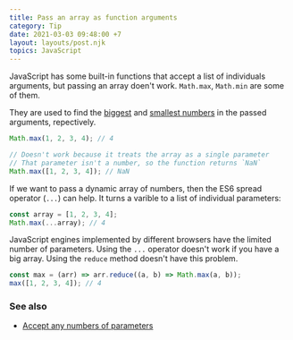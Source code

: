 ```yaml
---
title: Pass an array as function arguments
category: Tip
date: 2021-03-03 09:48:00 +7
layout: layouts/post.njk
topics: JavaScript
---
```


JavaScript has some built-in functions that accept a list of individuals arguments, but passing an array doen't work. `Math.max`, `Math.min` are some of them.

They are used to find the [biggest](https://1loc.dev/#find-the-maximum-item-of-an-array) and [smallest numbers](https://1loc.dev/#find-the-minimum-item-of-an-array) in the passed arguments, repectively.

```js
Math.max(1, 2, 3, 4); // 4

// Doesn't work because it treats the array as a single parameter
// That parameter isn't a number, so the function returns `NaN`
Math.max([1, 2, 3, 4]); // NaN
```

If we want to pass a dynamic array of numbers, then the ES6 spread operator (`...`) can help. It turns a varible to a list of individual parameters:

```js
const array = [1, 2, 3, 4];
Math.max(...array); // 4
```

JavaScript engines implemented by different browsers have the limited number of parameters. Using the `...` operator doesn't work if you have a big array. Using the `reduce` method doesn't have this problem.

```js
const max = (arr) => arr.reduce((a, b) => Math.max(a, b));
max([1, 2, 3, 4]); // 4
```

### See also

-   [Accept any numbers of parameters](/accept-any-numbers-of-parameters.html)
